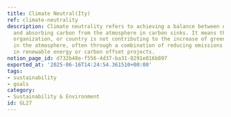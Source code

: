 ```yaml
---
title: Climate Neutral(Ity)
ref: climate-neutrality
description: Climate neutrality refers to achieving a balance between emitting carbon
  and absorbing carbon from the atmosphere in carbon sinks. It means that an individual,
  organization, or country is not contributing to the increase of greenhouse gases
  in the atmosphere, often through a combination of reducing emissions and investing
  in renewable energy or carbon offset projects.
notion_page_id: d732b48e-f556-4d37-ba31-8291e816b897
exported_at: '2025-06-16T14:24:54.361510+00:00'
tags:
- sustainability
- goals
category:
- Sustainability & Environment
id: GL27
---
```


